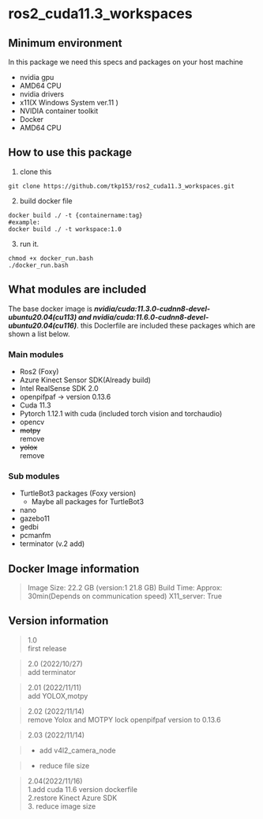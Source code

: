 # ros2_cuda11.3_workspaces
## Minimum environment 
In this package we need this specs and packages on your host machine
- nvidia gpu
- AMD64 CPU 
- nvidia drivers
- x11(X Windows System ver.11 )
- NVIDIA container toolkit
- Docker
- AMD64 CPU


## How to use this package

 1. clone this
  ```
  git clone https://github.com/tkp153/ros2_cuda11.3_workspaces.git
  ```
 2. build docker file
  ```
  docker build ./ -t {containername:tag}
  #example:
  docker build ./ -t workspace:1.0
  ```
 3. run it.
  ```
  chmod +x docker_run.bash
  ./docker_run.bash
  ```


## What modules are included
The base docker image is ***nvidia/cuda:11.3.0-cudnn8-devel-ubuntu20.04(cu113) and nvidia/cuda:11.6.0-cudnn8-devel-ubuntu20.04(cu116)***. this Doclerfile are included these packages which are shown a list below.
### Main modules
- Ros2 (Foxy)
- Azure Kinect Sensor SDK(Already build)
- Intel RealSense SDK 2.0
- openpifpaf -> version 0.13.6
- Cuda 11.3
- Pytorch 1.12.1 with cuda (included torch vision and torchaudio) 
- opencv
- ~~motpy~~ <br> remove
- ~~yolox~~ <br> remove
### Sub modules
- TurtleBot3 packages (Foxy version)
  - Maybe all packages for TurtleBot3 
- nano
- gazebo11
- gedbi
- pcmanfm
- terminator (v.2 add)

## Docker Image information
> Image Size: 22.2 GB (version:1 21.8 GB)
> Build Time: Approx: 30min(Depends on communication speed)
> X11_server: True

## Version information
> 1.0 <br>first release

> 2.0 (2022/10/27)<br>add terminator

> 2.01 (2022/11/11) <br> add YOLOX,motpy

>2.02 (2022/11/14) <br> remove Yolox and MOTPY lock openpifpaf version to 0.13.6

>2.03 (2022/11/14) <br>

> - add v4l2_camera_node

> - reduce file size

>2.04(2022/11/16) <br> 1.add cuda 11.6 version dockerfile <br> 2.restore Kinect Azure SDK<br>3. reduce image size

